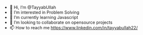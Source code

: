 - 👋 Hi, I’m @TayyabUllah
- 👀 I’m interested in Problem Solving
- 🌱 I’m currently learning Javascript
- 💞️ I’m looking to collaborate on opensource projects
- 📫 How to reach me https://www.linkedin.com/in/tayyabullah22/

<!---
TayyabUllah/TayyabUllah is a ✨ special ✨ repository because its `README.md` (this file) appears on your GitHub profile.
You can click the Preview link to take a look at your changes.
--->
